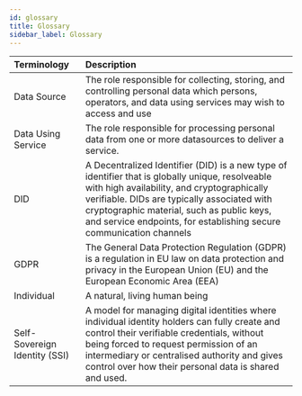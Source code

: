 ```yaml
---
id: glossary
title: Glossary
sidebar_label: Glossary
---
```


| Terminology                         |      Description      |   
| :---------------------------------- | :-------------------- | 
| Data Source                         | The role responsible for collecting, storing, and controlling personal data which persons, operators, and data using services may wish to access and use | 
| Data Using Service                  |   The role responsible for processing personal data from one or more datasources to deliver a service.      | 
| DID                 |  A Decentralized Identifier (DID) is a new type of identifier that is globally unique, resolveable with high availability, and cryptographically verifiable. DIDs are typically associated with cryptographic material, such as public keys, and service endpoints, for establishing secure communication channels  | 
| GDPR                  |  The General Data Protection Regulation (GDPR) is a regulation in EU law on data protection and privacy in the European Union (EU) and the European Economic Area (EEA)     | 
| Individual                          |   A natural, living human being |
| Self-Sovereign Identity (SSI)       |   A model for managing digital identities where individual identity holders can fully create and control their verifiable credentials, without being forced to request permission of an intermediary or centralised authority and gives control over how their personal data is shared and used.   |


